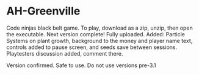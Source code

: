 # AH-Greenville
Code ninjas black belt game.
To play, download as a zip, unzip, then open the executable.
Next version complete!
Fully uploaded.
Added: Particle Systems on plant growth, background to the money and player name text, controls added to pause screen, and seeds save between sessions.
Playtesters discussion added, comment there. 

Version confirmed. Safe to use.
Do not use versions pre-3.1
